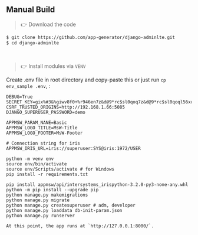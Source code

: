 
## Manual Build 

> 👉 Download the code  

```bash
$ git clone https://github.com/app-generator/django-adminlte.git
$ cd django-adminlte
```

<br />

> 👉 Install modules via `VENV`  

Create .env file in root directory and copy-paste this or just run `cp env_sample .env`, :

```
DEBUG=True
SECRET_KEY=gix%#3&%giwv8f0+%r946en7z&d@9*rc$sl0qoq7z&d@9*rc$sl0qoql56xr%bh^w2mj
CSRF_TRUSTED_ORIGINS=http://192.168.1.66:5085
DJANGO_SUPERUSER_PASSWORD=demo

APPMSW_PARAM_NANE=Basic
APPMSW_LOGO_TITLE=MsW-Title
APPMSW_LOGO_FOOTER=MsW-Footer

# Connection string for iris
APPMSW_IRIS_URL=iris://superuser:SYS@iris:1972/USER
```


```
python -m venv env
source env/bin/activate
source env/Scripts/activate # for Windows
pip install -r requirements.txt

pip install appmsw/api/intersystems_irispython-3.2.0-py3-none-any.whl
python -m pip install --upgrade pip
python manage.py makemigrations
python manage.py migrate
python manage.py createsuperuser # adm, developer
python manage.py loaddata db-init-param.json
python manage.py runserver

At this point, the app runs at `http://127.0.0.1:8000/`. 
